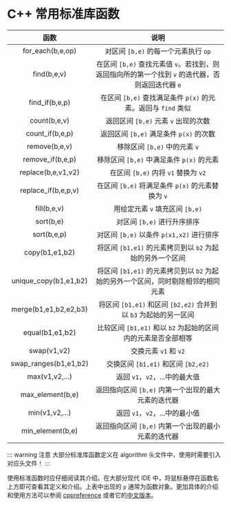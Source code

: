 # C++ 常用标准库函数

|函数|说明|
|:---:|:---:|
|for_each(b,e,op)|对区间 `[b,e)` 的每一个元素执行 `op`|
|find(b,e,v)|在区间 `[b,e)` 查找元素值 `v`。若找到，则返回指向所的第一个找到 `v` 的迭代器，否则返回迭代器 `e`|
|find_if(b,e,p)|在区间 `[b,e)` 查找满足条件 `p(x)` 的元素。返回与 `find` 类似|
|count(b,e,v)|返回区间 `[b,e)` 元素 `v` 出现的次数|
|count_if(b,e,p)|返回区间 `[b,e)` 满足条件 `p(x)` 的次数|
|remove(b,e,v)|移除区间 `[b,e)` 中的元素 `v`|
|remove_if(b,e,p)|移除区间 `[b,e)` 中满足条件 `p(x)` 的元素|
|replace(b,e,v1,v2)|在区间 `[b,e)` 内将 `v1` 替换为 `v2`|
|replace_if(b,e,p,v)|在区间 `[b,e)` 将满足条件 `p(x)` 的元素替换为 `v`|
|fill(b,e,v)|用给定元素 `v` 填充区间 `[b,e)`|
|sort(b,e)|对区间 `[b,e)` 进行升序排序|
|sort(b,e,p)|对区间 `[b,e)` 以条件 `p(x1,x2)` 进行排序|
|copy(b1,e1,b2)|将区间 `[b1,e1)` 的元素拷贝到以 `b2` 为起始的另外一个区间|
|unique_copy(b1,e1,b2)|将区间 `[b1,e1)` 的元素拷贝到以 `b2` 为起始的另外一个区间，同时剔除相邻的相同元素|
|merge(b1,e1,b2,e2,b3)|将区间 `[b1,e1)` 和区间 `[b2,e2)` 合并到以 `b3` 为起始的另一区间|
|equal(b1,e1,b2)|比较区间 `[b1,e1)` 和以 `b2` 为起始的区间内的元素是否全部相等|
|swap(v1,v2)|交换元素 `v1` 和 `v2`|
|swap_ranges(b1,e1,b2)|交换区间 `[b1,e1)` 和区间 `[b2,e2)`|
|max(v1,v2,...)|返回 `v1`，`v2`，...中的最大值|
|max_element(b,e)|返回指向区间 `[b,e)` 内第一个出现的最大元素的迭代器|
|min(v1,v2,...)|返回 `v1`，`v2`，...中的最小值|
|min_element(b,e)|返回指向区间 `[b,e)` 内第一个出现的最小元素的迭代器|

::: warning 注意
大部分标准库函数定义在 algorithm 头文件中，使用时需要引入对应头文件！
:::

使用标准函数时应仔细阅读其介绍。在大部分现代 IDE 中，将鼠标悬停在函数名上方即可查看其定义和介绍。上表中出现的 `p` 通常为函数对象。更加具体的介绍和使用方法可以参阅 [cppreference](https://en.cppreference.com/w/cpp/algorithm) 或者它的[中文版本](https://zh.cppreference.com/w/cpp/algorithm)。